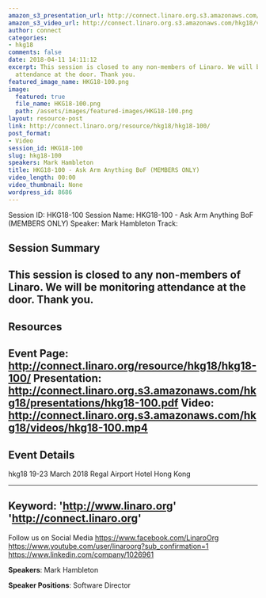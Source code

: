```yaml
---
amazon_s3_presentation_url: http://connect.linaro.org.s3.amazonaws.com/hkg18/presentations/hkg18-100.pdf
amazon_s3_video_url: http://connect.linaro.org.s3.amazonaws.com/hkg18/videos/hkg18-100.mp4
author: connect
categories:
- hkg18
comments: false
date: 2018-04-11 14:11:12
excerpt: This session is closed to any non-members of Linaro. We will be monitoring
  attendance at the door. Thank you.
featured_image_name: HKG18-100.png
image:
  featured: true
  file_name: HKG18-100.png
  path: /assets/images/featured-images/HKG18-100.png
layout: resource-post
link: http://connect.linaro.org/resource/hkg18/hkg18-100/
post_format:
- Video
session_id: HKG18-100
slug: hkg18-100
speakers: Mark Hambleton
title: HKG18-100 - Ask Arm Anything BoF (MEMBERS ONLY)
video_length: 00:00
video_thumbnail: None
wordpress_id: 8686
---
```


Session ID: HKG18-100
Session Name: HKG18-100 - Ask Arm Anything BoF (MEMBERS ONLY)
Speaker: Mark Hambleton
Track: 


## Session Summary
This session is closed to any non-members of Linaro. We will be monitoring attendance at the door. Thank you.
---------------------------------------------------
## Resources
Event Page: http://connect.linaro.org/resource/hkg18/hkg18-100/
Presentation: http://connect.linaro.org.s3.amazonaws.com/hkg18/presentations/hkg18-100.pdf
Video: http://connect.linaro.org.s3.amazonaws.com/hkg18/videos/hkg18-100.mp4
 ---------------------------------------------------
## Event Details
hkg18
19-23 March 2018 
Regal Airport Hotel Hong Kong

---------------------------------------------------
Keyword: 
'http://www.linaro.org'
'http://connect.linaro.org'
---------------------------------------------------
Follow us on Social Media
https://www.facebook.com/LinaroOrg
https://www.youtube.com/user/linaroorg?sub_confirmation=1
https://www.linkedin.com/company/1026961

**Speakers**: Mark Hambleton

**Speaker Positions**: Software Director